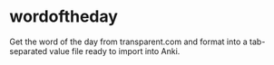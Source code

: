 # wordoftheday
Get the word of the day from transparent.com and format into a tab-separated value file ready to import into Anki.
